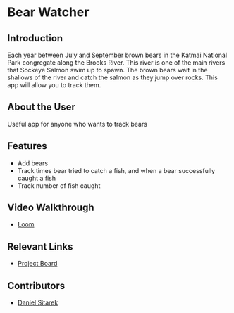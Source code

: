 # Bear Watcher
## Introduction
Each year between July and September brown bears in the Katmai National Park congregate along the Brooks River.  This river is one of the main rivers that Sockeye Salmon swim up to spawn.  The brown bears wait in the shallows of the river and catch the salmon as they jump over rocks. This app will allow you to track them.

## About the User 
Useful app for anyone who wants to track bears
## Features
- Add bears
- Track times bear tried to catch a fish, and when a bear successfully caught a fish
- Track number of fish caught
## Video Walkthrough
- [Loom](https://www.loom.com/share/c69dce5846c54b40971a61d8ae02f566)
## Relevant Links 
- [Project Board](https://github.com/dsitarek/ASSIGNMENT-Bear-Watcher/projects/1)

## Contributors
- [Daniel Sitarek](https://github.com/dsitarek)